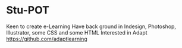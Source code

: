 # Stu-POT
Keen to create e-Learning
Have back ground in Indesign, Photoshop, Illustrator, some CSS and some HTML
Interested in Adapt
https://github.com/adaptlearning
